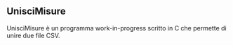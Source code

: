 ## UnisciMisure
UnisciMisure è un programma work-in-progress scritto in C che permette di unire due file CSV.
